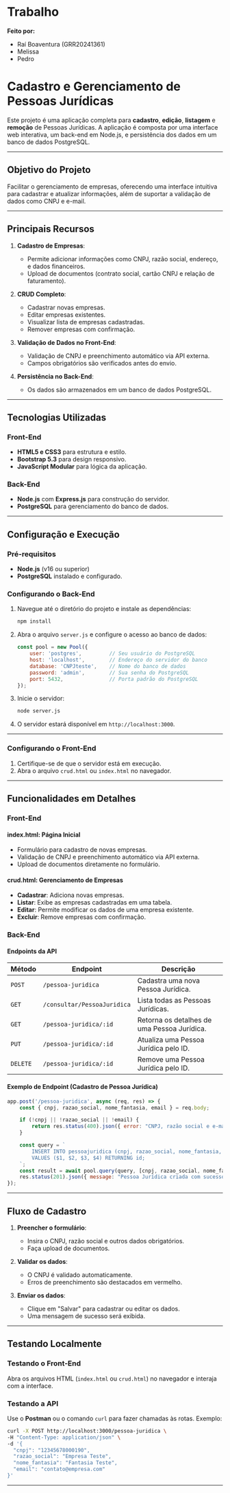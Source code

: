 # Trabalho 

**Feito por:**

- Raí Boaventura (GRR20241361)  
- Melissa  
- Pedro

# Cadastro e Gerenciamento de Pessoas Jurídicas

Este projeto é uma aplicação completa para **cadastro**, **edição**, **listagem** e **remoção** de Pessoas Jurídicas. A aplicação é composta por uma interface web interativa, um back-end em Node.js, e persistência dos dados em um banco de dados PostgreSQL.

---

## Objetivo do Projeto

Facilitar o gerenciamento de empresas, oferecendo uma interface intuitiva para cadastrar e atualizar informações, além de suportar a validação de dados como CNPJ e e-mail.

---

## Principais Recursos

1. **Cadastro de Empresas**:
   - Permite adicionar informações como CNPJ, razão social, endereço, e dados financeiros.
   - Upload de documentos (contrato social, cartão CNPJ e relação de faturamento).

2. **CRUD Completo**:
   - Cadastrar novas empresas.
   - Editar empresas existentes.
   - Visualizar lista de empresas cadastradas.
   - Remover empresas com confirmação.

3. **Validação de Dados no Front-End**:
   - Validação de CNPJ e preenchimento automático via API externa.
   - Campos obrigatórios são verificados antes do envio.

4. **Persistência no Back-End**:
   - Os dados são armazenados em um banco de dados PostgreSQL.

---

## Tecnologias Utilizadas

### Front-End
- **HTML5 e CSS3** para estrutura e estilo.
- **Bootstrap 5.3** para design responsivo.
- **JavaScript Modular** para lógica da aplicação.

### Back-End
- **Node.js** com **Express.js** para construção do servidor.
- **PostgreSQL** para gerenciamento do banco de dados.

---


## Configuração e Execução

### Pré-requisitos
- **Node.js** (v16 ou superior)
- **PostgreSQL** instalado e configurado.


### Configurando o Back-End

1. Navegue até o diretório do projeto e instale as dependências:
   ```bash
   npm install
   ```
2. Abra o arquivo `server.js` e configure o acesso ao banco de dados:
   ```javascript
   const pool = new Pool({
       user: 'postgres',         // Seu usuário do PostgreSQL
       host: 'localhost',        // Endereço do servidor do banco
       database: 'CNPJteste',    // Nome do banco de dados
       password: 'admin',        // Sua senha do PostgreSQL
       port: 5432,               // Porta padrão do PostgreSQL
   });
   ```
3. Inicie o servidor:
   ```bash
   node server.js
   ```
4. O servidor estará disponível em `http://localhost:3000`.

---

### Configurando o Front-End

1. Certifique-se de que o servidor está em execução.
2. Abra o arquivo `crud.html` ou `index.html` no navegador.

---

## Funcionalidades em Detalhes

### Front-End

#### **index.html**: Página Inicial

- Formulário para cadastro de novas empresas.
- Validação de CNPJ e preenchimento automático via API externa.
- Upload de documentos diretamente no formulário.

#### **crud.html**: Gerenciamento de Empresas

- **Cadastrar**: Adiciona novas empresas.
- **Listar**: Exibe as empresas cadastradas em uma tabela.
- **Editar**: Permite modificar os dados de uma empresa existente.
- **Excluir**: Remove empresas com confirmação.

### Back-End

#### **Endpoints da API**

| Método | Endpoint                          | Descrição                                  |
|--------|-----------------------------------|-------------------------------------------|
| `POST` | `/pessoa-juridica`                | Cadastra uma nova Pessoa Jurídica.        |
| `GET`  | `/consultar/PessoaJuridica`       | Lista todas as Pessoas Jurídicas.         |
| `GET`  | `/pessoa-juridica/:id`            | Retorna os detalhes de uma Pessoa Jurídica. |
| `PUT`  | `/pessoa-juridica/:id`            | Atualiza uma Pessoa Jurídica pelo ID.     |
| `DELETE` | `/pessoa-juridica/:id`          | Remove uma Pessoa Jurídica pelo ID.       |

#### **Exemplo de Endpoint (Cadastro de Pessoa Jurídica)**

```javascript
app.post('/pessoa-juridica', async (req, res) => {
    const { cnpj, razao_social, nome_fantasia, email } = req.body;

    if (!cnpj || !razao_social || !email) {
        return res.status(400).json({ error: "CNPJ, razão social e e-mail são obrigatórios." });
    }

    const query = `
        INSERT INTO pessoajuridica (cnpj, razao_social, nome_fantasia, email)
        VALUES ($1, $2, $3, $4) RETURNING id;
    `;
    const result = await pool.query(query, [cnpj, razao_social, nome_fantasia, email]);
    res.status(201).json({ message: "Pessoa Jurídica criada com sucesso!", id: result.rows[0].id });
});
```

---

## Fluxo de Cadastro

1. **Preencher o formulário**:
   - Insira o CNPJ, razão social e outros dados obrigatórios.
   - Faça upload de documentos.

2. **Validar os dados**:
   - O CNPJ é validado automaticamente.
   - Erros de preenchimento são destacados em vermelho.

3. **Enviar os dados**:
   - Clique em "Salvar" para cadastrar ou editar os dados.
   - Uma mensagem de sucesso será exibida.

---

## Testando Localmente

### Testando o Front-End
Abra os arquivos HTML (`index.html` ou `crud.html`) no navegador e interaja com a interface.

### Testando a API
Use o **Postman** ou o comando `curl` para fazer chamadas às rotas. Exemplo:

```bash
curl -X POST http://localhost:3000/pessoa-juridica \
-H "Content-Type: application/json" \
-d '{
  "cnpj": "12345678000190",
  "razao_social": "Empresa Teste",
  "nome_fantasia": "Fantasia Teste",
  "email": "contato@empresa.com"
}'
```

---


